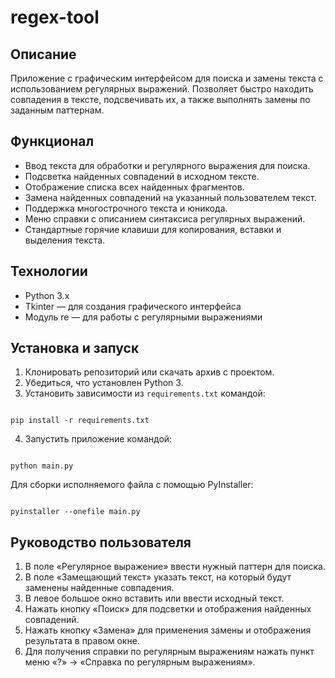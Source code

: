# regex-tool

## Описание

Приложение с графическим интерфейсом для поиска и замены текста с использованием регулярных выражений. Позволяет быстро находить совпадения в тексте, подсвечивать их, а также выполнять замены по заданным паттернам.

## Функционал

- Ввод текста для обработки и регулярного выражения для поиска.
- Подсветка найденных совпадений в исходном тексте.
- Отображение списка всех найденных фрагментов.
- Замена найденных совпадений на указанный пользователем текст.
- Поддержка многострочного текста и юникода.
- Меню справки с описанием синтаксиса регулярных выражений.
- Стандартные горячие клавиши для копирования, вставки и выделения текста.

## Технологии

- Python 3.x
- Tkinter — для создания графического интерфейса
- Модуль re — для работы с регулярными выражениями

## Установка и запуск

1. Клонировать репозиторий или скачать архив с проектом.
2. Убедиться, что установлен Python 3.
3. Установить зависимости из `requirements.txt` командой:
```

pip install -r requirements.txt

```
4. Запустить приложение командой:
```

python main.py

```

Для сборки исполняемого файла с помощью PyInstaller:
```

pyinstaller --onefile main.py

```

## Руководство пользователя

1. В поле «Регулярное выражение» ввести нужный паттерн для поиска.
2. В поле «Замещающий текст» указать текст, на который будут заменены найденные совпадения.
3. В левое большое окно вставить или ввести исходный текст.
4. Нажать кнопку «Поиск» для подсветки и отображения найденных совпадений.
5. Нажать кнопку «Замена» для применения замены и отображения результата в правом окне.
6. Для получения справки по регулярным выражениям нажать пункт меню «?» → «Справка по регулярным выражениям».
